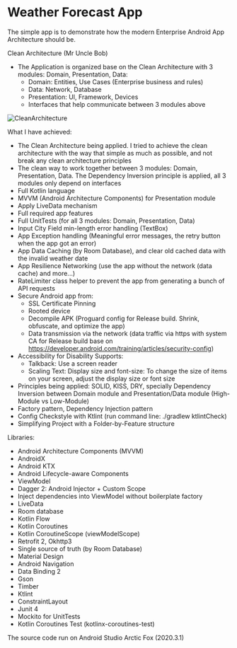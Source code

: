 # Weather Forecast App

The simple app is to demonstrate how the modern Enterprise Android App Architecture should be.

Clean Architecture (Mr Uncle Bob)

- The Application is organized base on the Clean Architecture with 3 modules: Domain, Presentation, Data:
    - Domain: Entities, Use Cases (Enterprise business and rules)
    - Data: Network, Database
    - Presentation: UI, Framework, Devices
    - Interfaces that help communicate between 3 modules above

![CleanArchitecture](https://user-images.githubusercontent.com/1311092/139828298-de3fd21c-52e9-4258-9a8f-3cfe5aa1af94.jpeg)

What I have achieved:

- The Clean Architecture being applied. I tried to achieve the clean architecture with the way that
  simple as much as possible, and not break any clean architecture principles
- The clean way to work together between 3 modules: Domain, Presentation, Data. The Dependency
  Inversion principle is applied, all 3 modules only depend on interfaces
- Full Kotlin language
- MVVM (Android Architecture Components) for Presentation module
- Apply LiveData mechanism
- Full required app features
- Full UnitTests (for all 3 modules: Domain, Presentation, Data)
- Input City Field min-length error handling (TextBox)
- App Exception handling (Meaningful error messages, the retry button when the app got an error)
- App Data Caching (by Room Database), and clear old cached data with the invalid weather date
- App Resilience Networking (use the app without the network (data cache) and more...)
- RateLimiter class helper to prevent the app from generating a bunch of API requests
- Secure Android app from:
    - SSL Certificate Pinning
    - Rooted device
    - Decompile APK (Proguard config for Release build. Shrink, obfuscate, and optimize the app)
    - Data transmission via the network (data traffic via https with system CA for Release build base on https://developer.android.com/training/articles/security-config)
- Accessibility for Disability Supports:
    - Talkback: Use a screen reader
    - Scaling Text: Display size and font-size: To change the size of items on your screen, adjust
      the display size or font size
- Principles being applied: SOLID, KISS, DRY, specially Dependency Inversion between Domain module
  and Presentation/Data module (High-Module vs Low-Module)
- Factory pattern, Dependency Injection pattern
- Config Checkstyle with Ktlint (run command line: ./gradlew ktlintCheck)
- Simplifying Project with a Folder-by-Feature structure

Libraries:

- Android Architecture Components (MVVM)
- AndroidX
- Android KTX
- Android Lifecycle-aware Components
- ViewModel
- Dagger 2: Android Injector + Custom Scope
- Inject dependencies into ViewModel without boilerplate factory
- LiveData
- Room database
- Kotlin Flow
- Kotlin Coroutines
- Kotlin CoroutineScope (viewModelScope)
- Retrofit 2, Okhttp3
- Single source of truth (by Room Database)
- Material Design
- Android Navigation
- Data Binding 2
- Gson
- Timber
- Ktlint
- ConstraintLayout
- Junit 4
- Mockito for UnitTests
- Kotlin Coroutines Test (kotlinx-coroutines-test)

The source code run on Android Studio Arctic Fox (2020.3.1)
